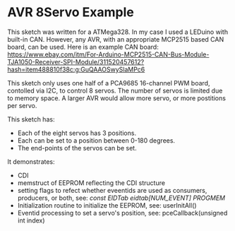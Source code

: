 # AVR 8Servo Example

This sketch was written for a ATMega328.  In my case I used a LEDuino with built-in CAN.  However, any AVR, with an appropriate  MCP2515 based CAN board, can be used.  Here is an example CAN board: https://www.ebay.com/itm/For-Arduino-MCP2515-CAN-Bus-Module-TJA1050-Receiver-SPI-Module/311520457612?hash=item488810f38c:g:GuQAAOSwySlaMPc6

This sketch only uses one half of a PCA9685 16-channel PWM board, contolled via I2C, to control 8 servos.  The number of servos is limited due to memory space.  A larger AVR would allow more servo, or more postitions per servo.  

This sketch has: 
* Each of the eight servos has 3 positions.  
* Each can be set to a position between 0-180 degrees.  
* The end-points of the servos can be set.  

It demonstrates: 
* CDI
* memstruct of EEPROM reflecting the CDI structure
* setting flags to refect whether eveentids are used as consumers, producers, or both, see: *const EIDTab eidtab[NUM_EVENT] PROGMEM*
* Initialization routine to initialize the EEPROM, see: userInitAll()
* Eventid processing to set a servo's position, see: pceCallback(unsigned int index)
